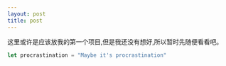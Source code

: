 ```yaml
---
layout: post
title: post
---
```


这里或许是应该放我的第一个项目,但是我还没有想好,所以暂时先随便看看吧。

```javascript
let procrastination = "Maybe it's procrastination"

```
